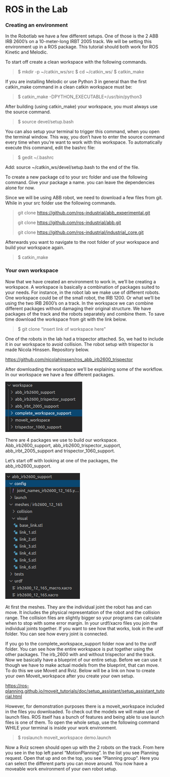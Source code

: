 # ROS in the Lab
### Creating an environment
In the Robotlab we have a few different setups. One of those is the 2 ABB IRB 2600’s on a 10-meter-long IRBT 2005 track. We will be setting this environment up in a ROS package. This tutorial should both work for ROS Kinetic and Melodic.

To start off create a clean workspace with the following commands.
> $ mkdir -p ~/catkin_ws/src
> $ cd ~/catkin_ws/
> $ catkin_make

If you are installing Melodic or use Python 3 in general than the first catkin_make command in a clean catkin workspace must be:
> $ catkin_make -DPYTHON_EXECUTABLE=/usr/bin/python3

After building (using catkin_make) your workspace, you must always use the source command. 
> $ source devel/setup.bash

You can also setup your terminal to trigger this command, when you open the terminal window. This way, you don’t have to enter the source command every time when you’re want to work with this workspace. To automatically execute this command, edit the bashrc file:
> $ gedit ~/.bashrc

Add: source ~/catkin_ws/devel/setup.bash   to the end of the file.

To create a new package cd to your src folder and use the following command. Give your package a name. you can leave the dependencies alone for now.

Since we will be using ABB robot, we need to download a few files from git. While in your src folder use the following commands.

> git clone https://github.com/ros-industrial/abb_experimental.git
>
> git clone https://github.com/ros-industrial/abb.git
>
> git clone https://github.com/ros-industrial/industrial_core.git

Afterwards you want to navigate to the root folder of your workspace and build your workspace again.
> $ catkin_make

### Your own workspace
Now that we have created an environment to work in, we’ll be creating a workspace. A workspace is basically a combination of packages suited to your needs. For instance, in the robot lab we make use of different robots. One workspace could be of the small robot, the IRB 1200. Or what we’ll be using the two IRB 2600’s on a track. In the workspace we can combine different packages without damaging their original structure. We have packages of the track and the robots separately and combine them. To save time download the workspace from git with the link below.
> $ git clone “insert link of workspace here"

One of the robots in the lab had a trispector attached. So, we had to include it in our workspace to avoid collision. The robot setup with trispector is made Nicola Hinssen. Repository below.

https://github.com/nicolahinssen/ros_abb_irb2600_trispector

After downloading the workspace we’ll be explaining some of the workflow.
In our workspace we have a few different packages.

![ROS](../images/ROS.png)

There are 4 packages we use to build our workspace. Abb_irb2600_support, abb_irb2600_trispector_support, abb_irbt_2005_support and trispector_1060_support.

Let’s start off with looking at one of the packages, the abb_irb2600_support.

![ROS](../images/ROS2.png)

At first the meshes. They are the individual joint the robot has and can move. It includes the physical representation of the robot and the collision range. The collision files are slightly bigger so your programs can calculate when to stop with some error margin. In your urdf/xacro files you join the individual joints together. If you want to see how that works, look in the urdf folder. You can see how every joint is connected. 

If you go to the complete_workspace_support folder now and to the urdf folder. You can see how the entire workspace is put together using the other packages. The irb_2600 with and without trispector and the track. Now we basically have a blueprint of our entire setup. Before we can use it though we have to make actual models from the blueprint, that can move. To do this we use Moveit and Rviz. Below will be a link on how to create your own Moveit_workspace after you create your own setup.

https://ros-planning.github.io/moveit_tutorials/doc/setup_assistant/setup_assistant_tutorial.html

However, for demonstration purposes there is a moveit_workspace included in the files you downloaded. To check out the models we will make use of launch files. ROS itself has a bunch of features and being able to use launch files is one of them. To open the whole setup, use the following command WHILE your terminal is inside your work environment.
> $ roslaunch moveit_workspace demo.launch

Now a Rviz screen should open up with the 2 robots on the track. From here you see in the top left panel “MotionPlanning”. In the list you see Planning request. Open that up and on the top, you see “Planning group”. Here you can select the different parts you can move around. You now have a moveable work environment of your own robot setup.






